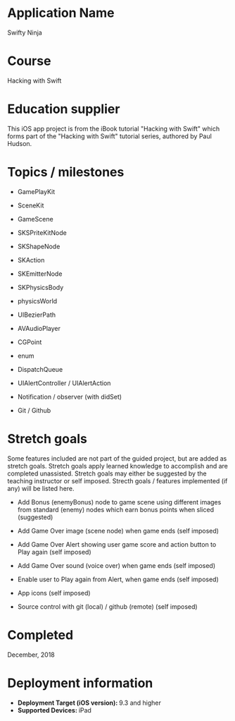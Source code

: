 # Application Name
Swifty Ninja

# Course
Hacking with Swift

# Education supplier
This iOS app project is from the iBook tutorial "Hacking with Swift" which forms part of the "Hacking with Swift" tutorial series, authored by Paul Hudson. 

# Topics / milestones
- GamePlayKit

- SceneKit

- GameScene

- SKSPriteKitNode

- SKShapeNode

- SKAction

- SKEmitterNode

- SKPhysicsBody

- physicsWorld

- UIBezierPath

- AVAudioPlayer

- CGPoint

- enum

- DispatchQueue

- UIAlertController / UIAlertAction

- Notification / observer (with didSet)

- Git / Github

# Stretch goals
Some features included are not part of the guided project, but are added as stretch goals. Stretch goals apply learned knowledge to accomplish and are completed unassisted. Stretch goals may either be suggested by the teaching instructor or self imposed. Strecth goals / features implemented (if any) will be listed here.

- Add Bonus (enemyBonus) node to game scene using different images from standard (enemy) nodes which earn bonus points when sliced (suggested)

- Add Game Over image (scene node) when game ends (self imposed)

- Add Game Over Alert showing user game score and action button to Play again (self imposed)

- Add Game Over sound (voice over) when game ends (self imposed)

- Enable user to Play again from Alert, when game ends (self imposed)

- App icons (self imposed)

- Source control with git (local) / github (remote) (self imposed)

# Completed
December, 2018

# Deployment information
- <strong>Deployment Target (iOS version): </strong>9.3 and higher
- <strong>Supported Devices: </strong>iPad
